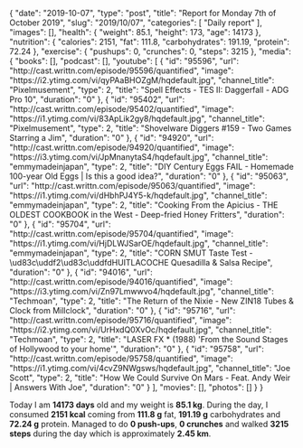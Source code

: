 {
    "date": "2019-10-07",
    "type": "post",
    "title": "Report for Monday 7th of October 2019",
    "slug": "2019\/10\/07",
    "categories": [
        "Daily report"
    ],
    "images": [],
    "health": {
        "weight": 85.1,
        "height": 173,
        "age": 14173
    },
    "nutrition": {
        "calories": 2151,
        "fat": 111.8,
        "carbohydrates": 191.19,
        "protein": 72.24
    },
    "exercise": {
        "pushups": 0,
        "crunches": 0,
        "steps": 3215
    },
    "media": {
        "books": [],
        "podcast": [],
        "youtube": [
            {
                "id": "95596",
                "url": "http:\/\/cast.writtn.com\/episode\/95596\/quantified",
                "image": "https:\/\/i2.ytimg.com\/vi\/qyPAaBHOZgM\/hqdefault.jpg",
                "channel_title": "Pixelmusement",
                "type": 2,
                "title": "Spell Effects - TES II: Daggerfall - ADG Pro 10",
                "duration": "0"
            },
            {
                "id": "95402",
                "url": "http:\/\/cast.writtn.com\/episode\/95402\/quantified",
                "image": "https:\/\/i1.ytimg.com\/vi\/83ApLik2gy8\/hqdefault.jpg",
                "channel_title": "Pixelmusement",
                "type": 2,
                "title": "Shovelware Diggers #159 - Two Games Starring a Jim",
                "duration": "0"
            },
            {
                "id": "94920",
                "url": "http:\/\/cast.writtn.com\/episode\/94920\/quantified",
                "image": "https:\/\/i3.ytimg.com\/vi\/JpMnanytaS4\/hqdefault.jpg",
                "channel_title": "emmymadeinjapan",
                "type": 2,
                "title": "DIY Century Eggs FAIL - Homemade 100-year Old Eggs | Is this a good idea?",
                "duration": "0"
            },
            {
                "id": "95063",
                "url": "http:\/\/cast.writtn.com\/episode\/95063\/quantified",
                "image": "https:\/\/i1.ytimg.com\/vi\/dHbhPJ4Y5-k\/hqdefault.jpg",
                "channel_title": "emmymadeinjapan",
                "type": 2,
                "title": "Cooking From the Apicius - THE OLDEST COOKBOOK in the West - Deep-fried Honey Fritters",
                "duration": "0"
            },
            {
                "id": "95704",
                "url": "http:\/\/cast.writtn.com\/episode\/95704\/quantified",
                "image": "https:\/\/i1.ytimg.com\/vi\/HjDLWJSarOE\/hqdefault.jpg",
                "channel_title": "emmymadeinjapan",
                "type": 2,
                "title": "CORN SMUT Taste Test - \ud83c\uddf2\ud83c\uddfdHUITLACOCHE Quesadilla & Salsa Recipe",
                "duration": "0"
            },
            {
                "id": "94016",
                "url": "http:\/\/cast.writtn.com\/episode\/94016\/quantified",
                "image": "https:\/\/i3.ytimg.com\/vi\/Zn97Lmwwvo4\/hqdefault.jpg",
                "channel_title": "Techmoan",
                "type": 2,
                "title": "The Return of the Nixie - New ZIN18 Tubes & Clock from Millclock",
                "duration": "0"
            },
            {
                "id": "95716",
                "url": "http:\/\/cast.writtn.com\/episode\/95716\/quantified",
                "image": "https:\/\/i2.ytimg.com\/vi\/UrHxdQ0XvOc\/hqdefault.jpg",
                "channel_title": "Techmoan",
                "type": 2,
                "title": "LASER FX * (1988) 'From the Sound Stages of Hollywood to your home'",
                "duration": "0"
            },
            {
                "id": "95758",
                "url": "http:\/\/cast.writtn.com\/episode\/95758\/quantified",
                "image": "https:\/\/i1.ytimg.com\/vi\/4cvZ9NWgsws\/hqdefault.jpg",
                "channel_title": "Joe Scott",
                "type": 2,
                "title": "How We Could Survive On Mars - Feat. Andy Weir | Answers With Joe",
                "duration": "0"
            }
        ],
        "movies": [],
        "photos": []
    }
}

Today I am <strong>14173 days</strong> old and my weight is <strong>85.1 kg</strong>. During the day, I consumed <strong>2151 kcal</strong> coming from <strong>111.8 g</strong> fat, <strong>191.19 g</strong> carbohydrates and <strong>72.24 g</strong> protein. Managed to do <strong>0 push-ups</strong>, <strong>0 crunches</strong> and walked <strong>3215 steps</strong> during the day which is approximately <strong>2.45 km</strong>.
